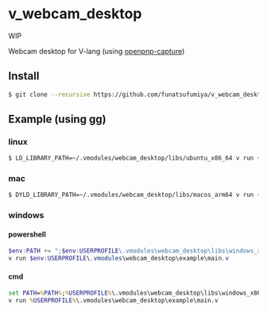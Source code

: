 # v_webcam_desktop

WIP

Webcam desktop for V-lang (using [openpnp-capture](https://github.com/openpnp/openpnp-capture))

## Install

```bash
$ git clone --recursive https://github.com/funatsufumiya/v_webcam_desktop ~/.vmodules/webcam_desktop
```

## Example (using gg)

### linux

```bash
$ LD_LIBRARY_PATH=~/.vmodules/webcam_desktop/libs/ubuntu_x86_64 v run ~/.vmodules/webcam_desktop/example/main.v
```

### mac

```bash
$ DYLD_LIBRARY_PATH=~/.vmodules/webcam_desktop/libs/macos_arm64 v run ~/.vmodules/webcam_desktop/example/main.v
```

### windows

#### powershell
```powershell
$env:PATH += ";$env:USERPROFILE\.vmodules\webcam_desktop\libs\windows_x86_64"
v run $env:USERPROFILE\.vmodules\webcam_desktop\example\main.v
```

#### cmd

```cmd
set PATH=%PATH%;%USERPROFILE%\.vmodules\webcam_desktop\libs\windows_x86_64
v run %USERPROFILE%\.vmodules\webcam_desktop\example\main.v
```
